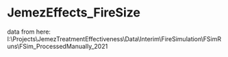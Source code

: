 # JemezEffects_FireSize

data from here: I:\Projects\JemezTreatmentEffectiveness\Data\Interim\FireSimulation\FSimRuns\FSim_ProcessedManually_2021
